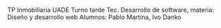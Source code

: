 TP Inmobiliaria UADE Turno tarde Tec. Desarrollo de software, materia: Diseño y desarrollo web
Alumnos: Pablo Martina, Ivo Danko
